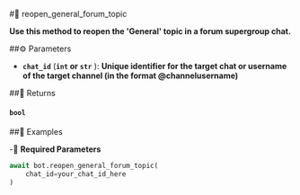 #🔧 reopen_general_forum_topic

**Use this method to reopen the 'General' topic in a forum supergroup chat.**

##⚙️ Parameters

- **`chat_id`** (**`int` or `str`** ): **Unique identifier for the target chat or username of the target channel (in the format @channelusername)**

##📲 Returns

#### `bool`

##📀 Examples

-🪫 **Required Parameters**

```python
await bot.reopen_general_forum_topic(
    chat_id=your_chat_id_here
)
```
